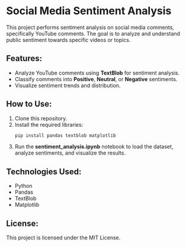 # Social Media Sentiment Analysis

This project performs sentiment analysis on social media comments, specifically YouTube comments. The goal is to analyze and understand public sentiment towards specific videos or topics.

## Features:
- Analyze YouTube comments using **TextBlob** for sentiment analysis.
- Classify comments into **Positive**, **Neutral**, or **Negative** sentiments.
- Visualize sentiment trends and distribution.

## How to Use:
1. Clone this repository.
2. Install the required libraries:
    ```bash
    pip install pandas textblob matplotlib
    ```
3. Run the **sentiment_analysis.ipynb** notebook to load the dataset, analyze sentiments, and visualize the results.

## Technologies Used:
- Python
- Pandas
- TextBlob
- Matplotlib

## License:
This project is licensed under the MIT License.

